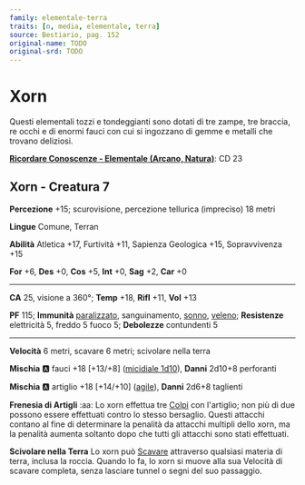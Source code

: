```yaml
---
family: elementale-terra
traits: [n, media, elementale, terra]
source: Bestiario, pag. 152
original-name: TODO
original-srd: TODO
---
```


# Xorn

Questi elementali tozzi e tondeggianti sono dotati di tre zampe, tre braccia, re occhi e di enormi fauci con cui si ingozzano di gemme e metalli che trovano deliziosi.

**[Ricordare Conoscenze - Elementale (Arcano, Natura)](/azioni/ricordare-conoscenze)**: CD 23

## Xorn - Creatura 7

**Percezione** +15; scurovisione, percezione tellurica (impreciso) 18 metri

**Lingue** Comune, Terran

**Abilità** Atletica +17, Furtività +11, Sapienza Geologica +15, Sopravvivenza +15

**For** +6, **Des** +0, **Cos** +5, **Int** +0, **Sag** +2, **Car** +0

***

**CA** 25, visione a 360°; **Temp** +18, **Rifl** +11, **Vol** +13

**PF** 115; **Immunità** [paralizzato](/condizioni/paralizzato), sanguinamento, [sonno](/tratti/sonno), [veleno](/tratti/veleno); **Resistenze** elettricità 5, freddo 5 fuoco 5; **Debolezze** contundenti 5

***

**Velocità** 6 metri, scavare 6 metri; scivolare nella terra

**Mischia** :a: fauci +18 \[+13/+8] ([micidiale 1d10](/tratti/micidiale)), **Danni** 2d10+8 perforanti

**Mischia** :a: artiglio +18 \[+14/+10] ([agile](/tratti/agile)), **Danni** 2d6+8 taglienti

**Frenesia di Artigli** :aa: Lo xorn effettua tre [Colpi](/azioni/colpire) con l'artiglio; non più di due possono essere effettuati contro lo stesso bersaglio. Questi attacchi contano al fine di determinare la penalità da attacchi multipli dello xorn, ma la penalità aumenta soltanto dopo che tutti gli attacchi sono stati effettuati.

**Scivolare nella Terra** Lo xorn può [Scavare](/azioni/scavare) attraverso qualsiasi materia di terra, inclusa la roccia. Quando lo fa, lo xorn si muove alla sua Velocità di scavare completa, senza lasciare tunnel o segni del suo passaggio.
